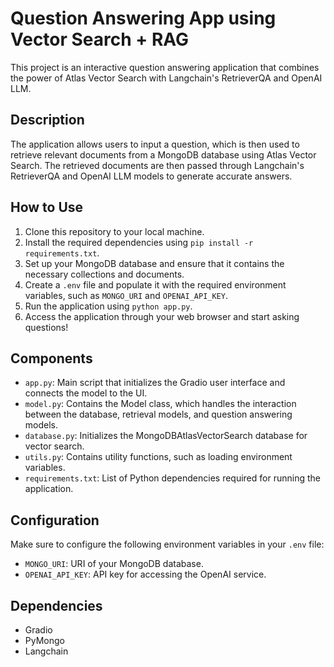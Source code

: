 # Question Answering App using Vector Search + RAG

This project is an interactive question answering application that combines the power of Atlas Vector Search with Langchain's RetrieverQA and OpenAI LLM.

## Description

The application allows users to input a question, which is then used to retrieve relevant documents from a MongoDB database using Atlas Vector Search. The retrieved documents are then passed through Langchain's RetrieverQA and OpenAI LLM models to generate accurate answers.

## How to Use

1. Clone this repository to your local machine.
2. Install the required dependencies using `pip install -r requirements.txt`.
3. Set up your MongoDB database and ensure that it contains the necessary collections and documents.
4. Create a `.env` file and populate it with the required environment variables, such as `MONGO_URI` and `OPENAI_API_KEY`.
5. Run the application using `python app.py`.
6. Access the application through your web browser and start asking questions!

## Components

- `app.py`: Main script that initializes the Gradio user interface and connects the model to the UI.
- `model.py`: Contains the Model class, which handles the interaction between the database, retrieval models, and question answering models.
- `database.py`: Initializes the MongoDBAtlasVectorSearch database for vector search.
- `utils.py`: Contains utility functions, such as loading environment variables.
- `requirements.txt`: List of Python dependencies required for running the application.

## Configuration

Make sure to configure the following environment variables in your `.env` file:

- `MONGO_URI`: URI of your MongoDB database.
- `OPENAI_API_KEY`: API key for accessing the OpenAI service.

## Dependencies

- Gradio
- PyMongo
- Langchain
